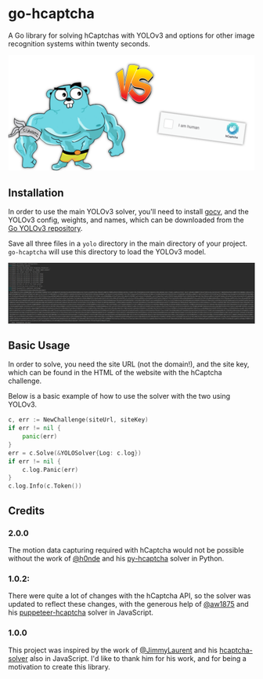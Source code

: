 # go-hcaptcha

A Go library for solving hCaptchas with YOLOv3 and options for other image recognition systems within twenty seconds.

![1v1 me, bro!](images/one_vs_one.png)

## Installation
In order to use the main YOLOv3 solver, you'll need to install [gocv](https://github.com/hybridgroup/gocv), 
and the YOLOv3 config, weights, and names, which can be downloaded from the 
[Go YOLOv3 repository](https://github.com/wimspaargaren/yolov3).

Save all three files in a `yolo` directory in the main directory of your project. `go-hcaptcha` will use this directory
to load the YOLOv3 model.

![Example of the solver with YOLOv3.](images/example.png)

## Basic Usage
In order to solve, you need the site URL (not the domain!), and the site key, which can be found 
in the HTML of the website with the hCaptcha challenge.

Below is a basic example of how to use the solver with the two using YOLOv3.
```go
c, err := NewChallenge(siteUrl, siteKey)
if err != nil {
    panic(err)
}
err = c.Solve(&YOLOSolver{Log: c.log})
if err != nil {
    c.log.Panic(err)
}
c.log.Info(c.Token())
```

## Credits

### 2.0.0
The motion data capturing required with hCaptcha would not be possible without the work of 
[@h0nde](https://github.com/h0nde) and his [py-hcaptcha](https://github.com/h0nde/py-hcaptcha) solver in Python.

### 1.0.2:
There were quite a lot of changes with the hCaptcha API, so the solver was updated to reflect these changes, with
the generous help of [@aw1875](https://github.com/aw1875) and his [puppeteer-hcaptcha](https://github.com/aw1875/puppeteer-hcaptcha) 
solver in JavaScript.

### 1.0.0
This project was inspired by the work of [@JimmyLaurent](https://github.com/JimmyLaurent) and his [hcaptcha-solver](https://github.com/JimmyLaurent/hcaptcha-solver)
also in JavaScript. I'd like to thank him for his work, and for being a motivation to create this library.